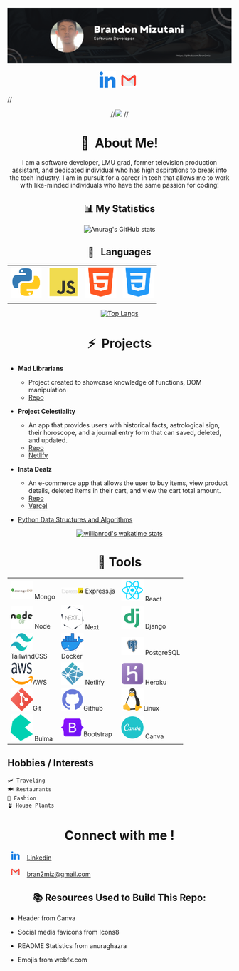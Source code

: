 ![header img here](./img/profile-banner.png)

<p align="center">
<a href="https://www.linkedin.com/in/brandon-mizutani/" target="_blank" rel="noopener noreferrer"><img height="38" src="./img/linkedin.png"></a>&nbsp;&nbsp;
<a href="mailto:bran2miz@gmail.com" target="_blank" rel="noopener noreferrer"><img height="35" src="./img/gmail.png"></a>&nbsp;&nbsp;
</p>

//<p align="center">
//<img src="https://visitor-badge.glitch.me/badge?page_id=bran2miz.84735692" width="110px">
//</p>

<h1 align="center">👋&nbsp; About Me!</h1>

<p align="center">
I am a software developer, LMU grad, former television production assistant, and dedicated individual who has high aspirations to break into the tech industry. I am in pursuit for a career in tech that allows me to work with like-minded individuals who have the same passion for coding!
</p>

<div align="center">  
  
## 📊 My Statistics
  
![Anurag's GitHub stats](https://github-readme-stats.vercel.app/api?username=bran2miz&count_private=true&show_icons=true&theme=radical&card_width=750)
  


## 🐍 &nbsp; Languages

|  |  |  |  |
| ----------- | ----------- | ----------- | ----------- |
<img src="./img/python.png" width=70/> | <img src="./img/js.png" width=70/> | <img src="./img/html.png" width=70/> | <img src="./img/css.png" width=70/> |
|  |  |  |  |

[![Top Langs](https://github-readme-stats.vercel.app/api/top-langs/?username=bran2miz&layout=compact&theme=midnight-purple&card_width=750&langs_count=10)](https://github.com/bran2miz/github-readme-stats)
</div>

<h1 align="center">⚡&nbsp; Projects</h1>

- <b> Mad Librarians</b>
  - Project created to showcase knowledge of functions, DOM manipulation
  - [Repo](https://github.com/ponceedi000/mad-librarians)

- <b>Project Celestiality</b>
  - An app that provides users with historical facts, astrological sign, their horoscope, and a journal entry form that can saved, deleted, and updated.
  - [Repo](https://github.com/CABB-Group)
  - [Netlify](https://project-celestiality.netlify.app)

- <b>Insta Dealz </b>
  - An e-commerce app that allows the user to buy items, view product details, deleted items in their cart, and view the cart total amount.
  - [Repo](https://github.com/Team-PythonGo/insta_dealz_fe)
  - [Vercel](https://insta-dealz-2ir84llib-insta-deals.vercel.app/)

- [Python Data Structures and Algorithms](https://github.com/bran2miz/data-structures-and-algorithms)

<div align="center">

[![willianrod's wakatime stats](https://github-readme-stats.vercel.app/api/wakatime?username=bran2miz)](https://github.com/anuraghazra/github-readme-stats)
</div>


<h1 align="center">🔧 Tools</h1>

<div align="center"> 

| | | |
| ----------- | ----------- | ----------- |
| <img src="./img/mongo.png" height=40   width=50/> Mongo | <img src="./img/ExpressJS-logo.png" width=50/> Express.js | <img src="./img/react.png" width=50/> React |
| <img src="./img/node.png" width=50/> Node | <img src="./img/next_logo.png" width=50/> Next | <img src="./img/django.png" width=50/> Django
| <img src="./img/tailwind.png" height=40 width=50/><br>TailwindCSS | <img src="./img/docker.png" height=40 width=50/> <br>Docker | <img src="./img/postgresql.png" height=40 width=50/> PostgreSQL
| <img src="./img/aws.png" height=50 width=50/>AWS | <img src="./img/netlify.png" height=50 width=50/> Netlify | <img src="./img/heroku.png" height=50 width=50/> Heroku
| <img src="./img/git.png" width=50/>Git | <img src="./img/github.png" width=50/>Github | <img src="./img/linux.png" width=50/>Linux
| <img src="./img/bulma-logo.png" height=60 width=50/> Bulma | <img src="./img/bootstrap_logo.png" height=40 width=50/>Bootstrap | <img src="./img/canva.png" width=50/> Canva |

</div>

## Hobbies / Interests

    🛩️ Traveling
    🍽️ Restaurants
    👜 Fashion
    🪴 House Plants

<h1 align="center"> Connect with me !</h1>


  &nbsp; <img src="./img/linkedin.png" width=20/> &nbsp;&nbsp; [Linkedin](https://www.linkedin.com/in/brandon-mizutani)

  &nbsp; <img src="./img/gmail.png" width=20/> &nbsp;&nbsp; bran2miz@gmail.com

<h2  align="center">📚 Resources Used to Build This Repo:</h2>

- Header from Canva

- Social media favicons from Icons8

- README Statistics from anuraghazra

- Emojis from webfx.com
